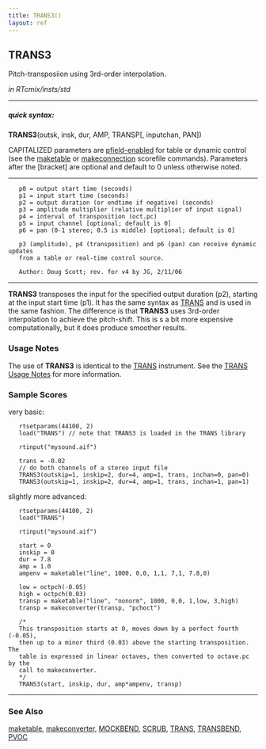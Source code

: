 ```yaml
---
title: TRANS3()
layout: ref
---
```


## TRANS3

Pitch-transposiion using 3rd-order interpolation.

*in RTcmix/insts/std*  
  

-----

##### quick syntax:

**TRANS3**(outsk, insk, dur, AMP, TRANSP\[, inputchan, PAN\])

CAPITALIZED parameters are [pfield-enabled](pfield-enabled.html) for
table or dynamic control (see the
[maketable](../scorefile/maketable-2.html) or
[makeconnection](../scorefile/makeconnection-2.html) scorefile
commands). Parameters after the \[bracket\] are optional and default to
0 unless otherwise noted.

-----

  

``` 
   p0 = output start time (seconds)
   p1 = input start time (seconds)
   p2 = output duration (or endtime if negative) (seconds)
   p3 = amplitude multiplier (relative multiplier of input signal)
   p4 = interval of transposition (oct.pc)
   p5 = input channel [optional; default is 0]
   p6 = pan (0-1 stereo; 0.5 is middle) [optional; default is 0]

   p3 (amplitude), p4 (transposition) and p6 (pan) can receive dynamic updates
   from a table or real-time control source.

   Author: Doug Scott; rev. for v4 by JG, 2/11/06
```

  

-----

  
**TRANS3** transposes the input for the specified output duration (p2),
starting at the input start time (p1). It has the same syntax as
[TRANS](TRANS.html) and is used in the same fashion. The difference is
that **TRANS3** uses 3rd-order interpolation to achieve the pitch-shift.
This is s a bit more expensive computationally, but it does produce
smoother results.

### Usage Notes

The use of **TRANS3** is identical to the [TRANS](TRANS.html)
instrument. See the [TRANS Usage Notes](TRANS.html#usage_notes) for more
information.

### Sample Scores

very basic:

``` 
   rtsetparams(44100, 2)
   load("TRANS") // note that TRANS3 is loaded in the TRANS library

   rtinput("mysound.aif")

   trans = -0.02
   // do both channels of a stereo input file
   TRANS3(outskip=1, inskip=2, dur=4, amp=1, trans, inchan=0, pan=0)
   TRANS3(outskip=1, inskip=2, dur=4, amp=1, trans, inchan=1, pan=1)
```

  
  
slightly more advanced:

``` 
   rtsetparams(44100, 2)
   load("TRANS")

   rtinput("mysound.aif")

   start = 0
   inskip = 0
   dur = 7.8
   amp = 1.0
   ampenv = maketable("line", 1000, 0,0, 1,1, 7,1, 7.8,0)

   low = octpch(-0.05)
   high = octpch(0.03)
   transp = maketable("line", "nonorm", 1000, 0,0, 1,low, 3,high)
   transp = makeconverter(transp, "pchoct")

   /*
   This transposition starts at 0, moves down by a perfect fourth (-0.05),
   then up to a minor third (0.03) above the starting transposition.  The
   table is expressed in linear octaves, then converted to octave.pc by the
   call to makeconverter.
   */
   TRANS3(start, inskip, dur, amp*ampenv, transp)
```

  

-----

### See Also

[maketable](../scorefile/maketable.html),
[makeconverter](../scorefile/makeconverter.html),
[MOCKBEND](MOCKBEND.html), [SCRUB](SCRUB.html), [TRANS](TRANS.html),
[TRANSBEND](TRANSBEND.html), [PVOC](PVOC.html)
